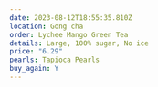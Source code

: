 ```yaml
---
date: 2023-08-12T18:55:35.810Z
location: Gong cha
order: Lychee Mango Green Tea
details: Large, 100% sugar, No ice
price: "6.29"
pearls: Tapioca Pearls
buy_again: Y
---
```

